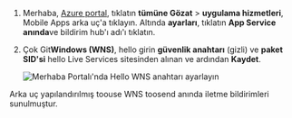 
1. Merhaba, [Azure portal](https://portal.azure.com/), tıklatın **tümüne Gözat** > **uygulama hizmetleri**, Mobile Apps arka uç'a tıklayın. Altında **ayarları**, tıklatın **App Service anında**ve bildirim hub'ı adı'ı tıklatın.
2. Çok Git**Windows (WNS)**, hello girin **güvenlik anahtarı** (gizli) ve **paket SID'si** hello Live Services sitesinden alınan ve ardından  **Kaydet**.

    ![Merhaba Portalı'nda Hello WNS anahtarı ayarlayın](./media/app-service-mobile-configure-wns/mobile-push-wns-credentials.png)

Arka uç yapılandırılmış toouse WNS toosend anında iletme bildirimleri sunulmuştur.
